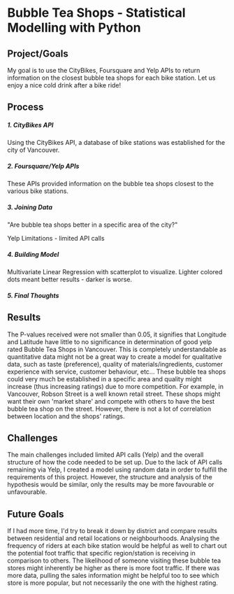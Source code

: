 # Bubble Tea Shops - Statistical Modelling with Python

## Project/Goals
My goal is to use the CityBikes, Foursquare and Yelp APIs to return information on the closest bubble tea shops for each bike station.
Let us enjoy a nice cold drink after a bike ride!

## Process
##### 1. CityBikes API
Using the CityBikes API, a database of bike stations was established for the city of Vancouver.

##### 2. Foursquare/Yelp APIs
These APIs provided information on the bubble tea shops closest to the various bike stations.

##### 3. Joining Data
"Are bubble tea shops better in a specific area of the city?"

Yelp Limitations - limited API calls

##### 4. Building Model
Multivariate Linear Regression with scatterplot to visualize. Lighter colored dots meant better results - darker is worse.

##### 5. Final Thoughts

## Results
The P-values received were not smaller than 0.05, it signifies that Longitude and Latitude have little to no significance in determination of good yelp rated Bubble Tea Shops in Vancouver. This is completely understandable as quantitative data might not be a great way to create a model for qualitative data, such as taste (preference), quality of materials/ingredients, customer experience with service, customer behaviour, etc... These bubble tea shops could very much be established in a specific area and quality might increase (thus increasing ratings) due to more competition. For example, in Vancouver, Robson Street is a well known retail street. These shops might want their own 'market share' and compete with others to have the best bubble tea shop on the street. However, there is not a lot of correlation between location and the shops' ratings.

## Challenges 
The main challenges included limited API calls (Yelp) and the overall structure of how the code needed to be set up. Due to the lack of API calls remaining via Yelp, I created a model using random data in order to fulfill the requirements of this project. However, the structure and analysis of the hypothesis would be similar, only the results may be more favourable or unfavourable.

## Future Goals
If I had more time, I'd try to break it down by district and compare results between residential and retail locations or neighbourhoods. Analysing the frequency of riders at each bike station would be helpful as well to chart out the potential foot traffic that specific region/station is receiving in comparison to others. The likelihood of someone visiting these bubble tea stores might inherently be higher as there is more foot traffic. If there was more data, pulling the sales information might be helpful too to see which store is more popular, but not necessarily the one with the highest rating.
